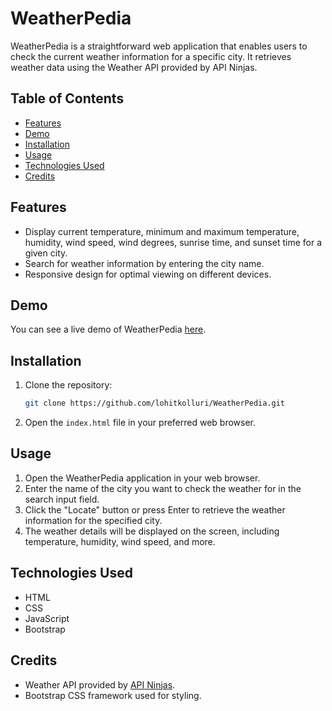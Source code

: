 # WeatherPedia

WeatherPedia is a straightforward web application that enables users to check the current weather information for a specific city. It retrieves weather data using the Weather API provided by API Ninjas.

## Table of Contents

- [Features](#features)
- [Demo](#demo)
- [Installation](#installation)
- [Usage](#usage)
- [Technologies Used](#technologies-used)
- [Credits](#credits)

## Features

- Display current temperature, minimum and maximum temperature, humidity, wind speed, wind degrees, sunrise time, and sunset time for a given city.
- Search for weather information by entering the city name.
- Responsive design for optimal viewing on different devices.

## Demo

You can see a live demo of WeatherPedia [here](https://weatherpedia.lohitkolluri.tech/).

## Installation

1. Clone the repository:

   ```bash
   git clone https://github.com/lohitkolluri/WeatherPedia.git
   ```

2. Open the `index.html` file in your preferred web browser.

## Usage

1. Open the WeatherPedia application in your web browser.
2. Enter the name of the city you want to check the weather for in the search input field.
3. Click the "Locate" button or press Enter to retrieve the weather information for the specified city.
4. The weather details will be displayed on the screen, including temperature, humidity, wind speed, and more.

## Technologies Used

- HTML
- CSS
- JavaScript
- Bootstrap

## Credits

- Weather API provided by [API Ninjas](https://weather-by-api-ninjas.p.rapidapi.com).
- Bootstrap CSS framework used for styling.
